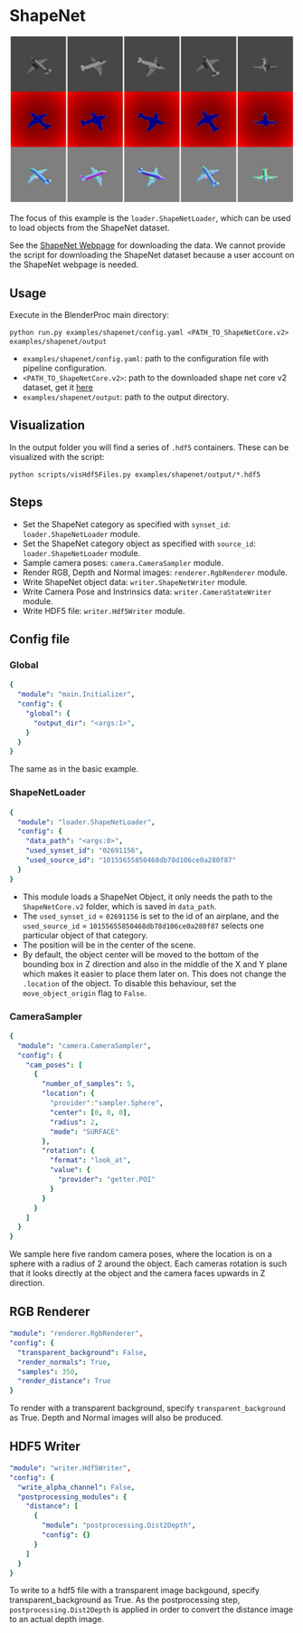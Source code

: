 # ShapeNet 

<p align="center">
<img src="rendering.jpg" alt="Front readme image" width=1000>
</p>

The focus of this example is the `loader.ShapeNetLoader`, which can be used to load objects from the ShapeNet dataset.

See the [ShapeNet Webpage](http://www.shapenet.org/) for downloading the data. We cannot provide the script for downloading the ShapeNet dataset because a user account on the ShapeNet webpage is needed.

## Usage

Execute in the BlenderProc main directory:

```
python run.py examples/shapenet/config.yaml <PATH_TO_ShapeNetCore.v2> examples/shapenet/output
``` 

* `examples/shapenet/config.yaml`: path to the configuration file with pipeline configuration.
* `<PATH_TO_ShapeNetCore.v2>`: path to the downloaded shape net core v2 dataset, get it [here](http://www.shapenet.org/) 
* `examples/shapenet/output`: path to the output directory.

## Visualization

In the output folder you will find a series of `.hdf5` containers. These can be visualized with the script:

```
python scripts/visHdf5Files.py examples/shapenet/output/*.hdf5
``` 

## Steps

* Set the ShapeNet category as specified with `synset_id`: ```loader.ShapeNetLoader``` module.
* Set the ShapeNet category object as specified with `source_id`: ```loader.ShapeNetLoader``` module.
* Sample camera poses: ```camera.CameraSampler``` module.
* Render RGB, Depth and Normal images: ```renderer.RgbRenderer``` module.
* Write ShapeNet object data: ```writer.ShapeNetWriter``` module.
* Write Camera Pose and Instrinsics data: ```writer.CameraStateWriter``` module.
* Write HDF5 file: ```writer.Hdf5Writer``` module.

 
## Config file

### Global

```yaml
{
  "module": "main.Initializer",
  "config": {
    "global": {
      "output_dir": "<args:1>",
    }
  }
}
```

The same as in the basic example.

### ShapeNetLoader 

```yaml
{
  "module": "loader.ShapeNetLoader",
  "config": {
    "data_path": "<args:0>",
    "used_synset_id": "02691156",
    "used_source_id": "10155655850468db78d106ce0a280f87"
  }
}
```

* This module loads a ShapeNet Object, it only needs the path to the `ShapeNetCore.v2` folder, which is saved in `data_path`.
* The `used_synset_id` = `02691156` is set to the id of an airplane, and the `used_source_id` = `10155655850468db78d106ce0a280f87` selects one particular object of that category.
* The position will be in the center of the scene.
* By default, the object center will be moved to the bottom of the bounding box in Z direction and also in the middle of the X and Y plane which makes it easier to place them later on. This does not change the `.location` of the object. To disable this behaviour, set the `move_object_origin` flag to `False`.


### CameraSampler

```yaml
{
  "module": "camera.CameraSampler",
  "config": {
    "cam_poses": [
      {
        "number_of_samples": 5,
        "location": {
          "provider":"sampler.Sphere",
          "center": [0, 0, 0],
          "radius": 2,
          "mode": "SURFACE"
        },
        "rotation": {
          "format": "look_at",
          "value": {
            "provider": "getter.POI"
          }
        }
      }
    ]
  }
}
```

We sample here five random camera poses, where the location is on a sphere with a radius of 2 around the object. 
Each cameras rotation is such that it looks directly at the object and the camera faces upwards in Z direction.


## RGB Renderer
```yaml
"module": "renderer.RgbRenderer",
"config": {
  "transparent_background": False,
  "render_normals": True,
  "samples": 350,
  "render_distance": True
}
```
To render with a transparent background, specify `transparent_background` as True. Depth and Normal images will also be produced.


## HDF5 Writer
```yaml
"module": "writer.Hdf5Writer",
"config": {
  "write_alpha_channel": False,
  "postprocessing_modules": {
    "distance": [
      {
        "module": "postprocessing.Dist2Depth",
        "config": {}
      }
    ]
  }
}
```
To write to a hdf5 file with a transparent image backgound, specify transparent_background as True. As the postprocessing step, `postprocessing.Dist2Depth` is applied in order to convert the distance image to an actual depth image.
